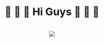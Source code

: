
<div align="center">
	<h1>👋 👋 👋 Hi Guys  👋 👋 👋</h1> <br/>
	<img src="https://lh3.googleusercontent.com/proxy/688Ur3oLitrAP2fHTVn38KqRSBrxJUZxgAzxJ7AIzYQRJ2Swrkov2dhyXB-U3pxwNR5dp7gUjx3Bzh9Tn5iSFlNjPxGN7VLD-bnq7GE">
</div>
<!--
**manelarfa/manelarfa** is a ✨ _special_ ✨ repository because its `README.md` (this file) appears on your GitHub profile.

Here are some ideas to get you started:

- 🔭 I’m currently working on ...
- 🌱 I’m currently learning ...
- 👯 I’m looking to collaborate on ...
- 🤔 I’m looking for help with ...
- 💬 Ask me about ...
- 📫 How to reach me: ...
- 😄 Pronouns: ...
- ⚡ Fun fact: ...
-->
